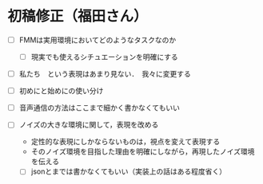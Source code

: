 # 初稿修正（福田さん）
- [ ] FMMは実用環境においてどのようなタスクなのか
  - [ ] 現実でも使えるシチュエーションを明確にする
- [ ]  私たち　という表現はあまり見ない．　我々に変更する
- [ ] 初めにと始めにの使い分け

- [ ] 音声通信の方法はここまで細かく書かなくてもいい
- [ ] ノイズの大きな環境に関して，表現を改める
  - 定性的な表現にしかならないものは，視点を変えて表現する
  - そのノイズ環境を目指した理由を明確にしながら，再現したノイズ環境を伝える
  - [ ] jsonとまでは書かなくてもいい（実装上の話はある程度省く）
